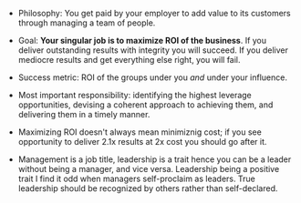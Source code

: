 * Philosophy: You get paid by your employer to add value to its customers through managing a team of people.
* Goal: __Your singular job is to maximize ROI of the business__. If you deliver outstanding results with integrity you will succeed. If you deliver mediocre results and get everything else right, you will fail. 
* Success metric: ROI of the groups under you _and_ under your influence.
* Most important responsibility: identifying the highest leverage opportunities, devising a coherent approach to achieving them, and delivering them in a timely manner. 
* Maximizing ROI doesn't always mean minimiznig cost; if you see opportunity to deliver 2.1x results at 2x cost you should go after it.

* Management is a job title, leadership is a trait hence you can be a leader without being a manager, and vice versa. Leadership being a positive trait I find it odd when managers self-proclaim as leaders. True leadership should be recognized by others rather than self-declared.


